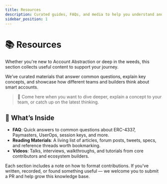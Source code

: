 ```yaml
---
title: Resources
description: Curated guides, FAQs, and media to help you understand and explore Account Abstraction.
sidebar_position: 1
---
```


# 📚 Resources

Whether you're new to Account Abstraction or deep in the weeds, this section collects useful content to support your journey.

We’ve curated materials that answer common questions, explain key concepts, and showcase how different teams and builders think about smart accounts.

> 🧠 Come here when you want to dive deeper, explain a concept to your team, or catch up on the latest thinking.

## 📖 What’s Inside

- **FAQ**: Quick answers to common questions about ERC-4337, Paymasters, UserOps, session keys, and more.
- **Reading Materials**: A living list of articles, forum posts, tweets, specs, and reference threads worth bookmarking.
- **Videos**: Talks, interviews, walkthroughs, and tutorials from core contributors and ecosystem builders.

Each section includes a note on how to format contributions. If you’ve written, recorded, or found something useful — we welcome you to submit a PR and help grow this knowledge base.



